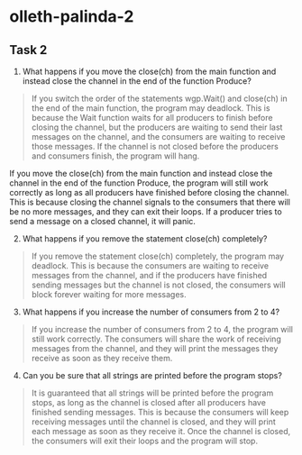 # olleth-palinda-2

## Task 2
1. What happens if you move the close(ch) from the main function and instead close the channel in the end of the function Produce?
> If you switch the order of the statements wgp.Wait() and close(ch) in the end of the main function, the program may deadlock. This is because the Wait function waits for all producers to finish before closing the channel, but the producers are waiting to send their last messages on the channel, and the consumers are waiting to receive those messages. If the channel is not closed before the producers and consumers finish, the program will hang.

If you move the close(ch) from the main function and instead close the channel in the end of the function Produce, the program will still work correctly as long as all producers have finished before closing the channel. This is because closing the channel signals to the consumers that there will be no more messages, and they can exit their loops. If a producer tries to send a message on a closed channel, it will panic.

2. What happens if you remove the statement close(ch) completely?
> If you remove the statement close(ch) completely, the program may deadlock. This is because the consumers are waiting to receive messages from the channel, and if the producers have finished sending messages but the channel is not closed, the consumers will block forever waiting for more messages.
3. What happens if you increase the number of consumers from 2 to 4?
> If you increase the number of consumers from 2 to 4, the program will still work correctly. The consumers will share the work of receiving messages from the channel, and they will print the messages they receive as soon as they receive them.
4. Can you be sure that all strings are printed before the program stops?
> It is guaranteed that all strings will be printed before the program stops, as long as the channel is closed after all producers have finished sending messages. This is because the consumers will keep receiving messages until the channel is closed, and they will print each message as soon as they receive it. Once the channel is closed, the consumers will exit their loops and the program will stop.